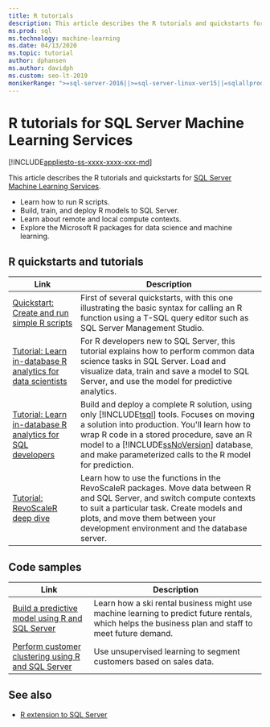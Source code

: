 ```yaml
---
title: R tutorials
description: This article describes the R tutorials and quickstarts for SQL Server Machine Learning Services.
ms.prod: sql
ms.technology: machine-learning
ms.date: 04/13/2020  
ms.topic: tutorial
author: dphansen
ms.author: davidph
ms.custom: seo-lt-2019
monikerRange: ">=sql-server-2016||>=sql-server-linux-ver15||=sqlallproducts-allversions"
---
```

# R tutorials for SQL Server Machine Learning Services
[!INCLUDE[appliesto-ss-xxxx-xxxx-xxx-md](../../includes/appliesto-ss-xxxx-xxxx-xxx-md.md)]

This article describes the R tutorials and quickstarts for [SQL Server Machine Learning Services](../sql-server-machine-learning-services.md).

+ Learn how to run R scripts.
+ Build, train, and deploy R models to SQL Server.
+ Learn about remote and local compute contexts.
+ Explore the Microsoft R  packages for data science and machine learning.

<a name="bkmk_sqltutorials"></a>

## R quickstarts and tutorials

| Link | Description |
|------|-------------|
| [Quickstart: Create and run simple R scripts](quickstart-r-create-script.md) | First of several quickstarts, with this one illustrating the basic syntax for calling an R function using a T-SQL query editor such as SQL Server Management Studio. |
| [Tutorial: Learn in-database R analytics for data scientists](../tutorials/walkthrough-data-science-end-to-end-walkthrough.md) | For R developers new to SQL Server, this tutorial explains how to perform common data science tasks in SQL Server. Load and visualize data, train and save a model to SQL Server, and use the model for predictive analytics. |
| [Tutorial: Learn in-database R analytics for SQL developers](../tutorials/sqldev-in-database-r-for-sql-developers.md) | Build and deploy a complete R solution, using only [!INCLUDE[tsql](../../includes/tsql-md.md)] tools. Focuses on moving a solution into production. You'll learn how to wrap R code in a stored procedure, save an R model to a [!INCLUDE[ssNoVersion](../../includes/ssnoversion-md.md)] database, and make parameterized calls to the R model for prediction. |
| [Tutorial: RevoScaleR deep dive](deepdive-data-science-deep-dive-using-the-revoscaler-packages.md) | Learn how to use the functions in the RevoScaleR packages. Move data between R and SQL Server, and switch compute contexts to suit a particular task. Create models and plots, and move them between your development environment and the database server. |

<a name ="bkmk_samples"></a>

## Code samples

| Link | Description |
|------|-------------|
| [Build a predictive model using R and SQL Server](https://microsoft.github.io/sql-ml-tutorials/R/rentalprediction) | Learn how a ski rental business might use machine learning to predict future rentals, which helps the business plan and staff to meet future demand. |
| [Perform customer clustering using R and SQL Server](https://microsoft.github.io/sql-ml-tutorials/R/customerclustering/) | Use unsupervised learning to segment customers based on sales data. |

## See also

+ [R extension to SQL Server](../concepts/extension-r.md)